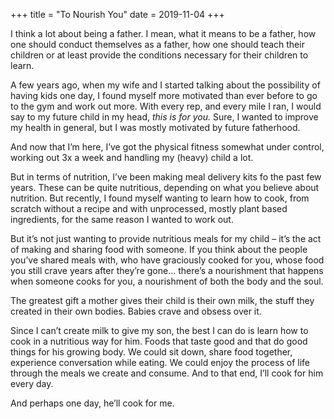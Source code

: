 +++
title = "To Nourish You"
date = 2019-11-04
+++

I think a lot about being a father. I mean, what it means to be a father, how one should conduct themselves as a father, how one should teach their children or at least provide the conditions necessary for their children to learn.

A few years ago, when my wife and I started talking about the possibility of having kids one day, I found myself more motivated than ever before to go to the gym and work out more. With every rep, and every mile I ran, I would say to my future child in my head, _this is for you._ Sure, I wanted to improve my health in general, but I was mostly motivated by future fatherhood.

And now that I’m here, I’ve got the physical fitness somewhat under control, working out 3x a week and handling my (heavy) child a lot. 

But in terms of nutrition, I’ve been making meal delivery kits fo the past few years. These can be quite nutritious, depending on what you believe about nutrition. But recently, I found myself wanting to learn how to cook, from scratch without a recipe and with unprocessed, mostly plant based ingredients, for the same reason I wanted to work out.

But it’s not just wanting to provide nutritious meals for my child &#8211; it’s the act of making and sharing food with someone. If you think about the people you’ve shared meals with, who have graciously cooked for you, whose food you still crave years after they’re gone… there’s a nourishment that happens when someone cooks for you, a nourishment of both the body and the soul.

The greatest gift a mother gives their child is their own milk, the stuff they created in their own bodies. Babies crave and obsess over it. 

Since I can’t create milk to give my son, the best I can do is learn how to cook in a nutritious way for him. Foods that taste good and that do good things for his growing body. We could sit down, share food together, experience conversation while eating. We could enjoy the process of life through the meals we create and consume. And to that end, I’ll cook for him every day.

And perhaps one day, he’ll cook for me.